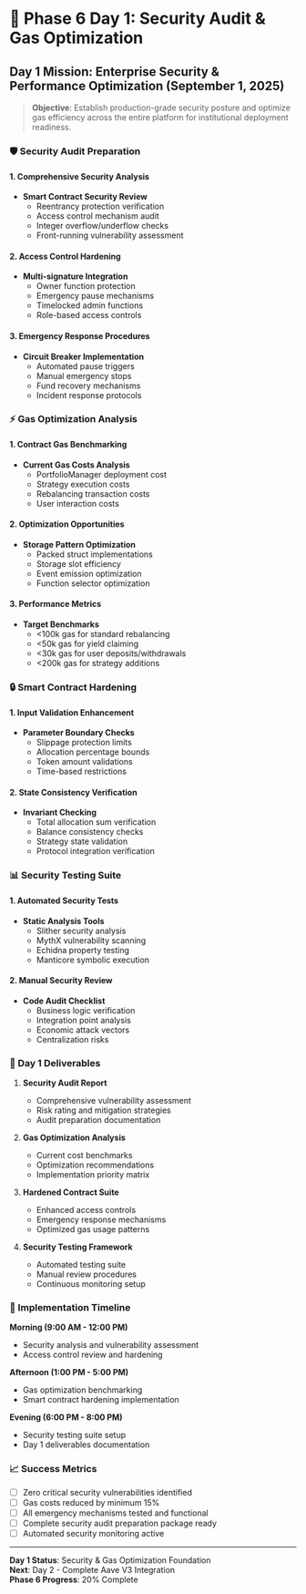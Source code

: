 # 🚀 Phase 6 Day 1: Security Audit & Gas Optimization

## Day 1 Mission: Enterprise Security & Performance Optimization (September 1, 2025)

> **Objective**: Establish production-grade security posture and optimize gas efficiency across the entire platform for institutional deployment readiness.

### 🛡️ Security Audit Preparation

#### 1. Comprehensive Security Analysis
- **Smart Contract Security Review**
  - Reentrancy protection verification
  - Access control mechanism audit
  - Integer overflow/underflow checks
  - Front-running vulnerability assessment

#### 2. Access Control Hardening
- **Multi-signature Integration**
  - Owner function protection
  - Emergency pause mechanisms
  - Timelocked admin functions
  - Role-based access controls

#### 3. Emergency Response Procedures
- **Circuit Breaker Implementation**
  - Automated pause triggers
  - Manual emergency stops
  - Fund recovery mechanisms
  - Incident response protocols

### ⚡ Gas Optimization Analysis

#### 1. Contract Gas Benchmarking
- **Current Gas Costs Analysis**
  - PortfolioManager deployment cost
  - Strategy execution costs
  - Rebalancing transaction costs
  - User interaction costs

#### 2. Optimization Opportunities
- **Storage Pattern Optimization**
  - Packed struct implementations
  - Storage slot efficiency
  - Event emission optimization
  - Function selector optimization

#### 3. Performance Metrics
- **Target Benchmarks**
  - <100k gas for standard rebalancing
  - <50k gas for yield claiming
  - <30k gas for user deposits/withdrawals
  - <200k gas for strategy additions

### 🔒 Smart Contract Hardening

#### 1. Input Validation Enhancement
- **Parameter Boundary Checks**
  - Slippage protection limits
  - Allocation percentage bounds
  - Token amount validations
  - Time-based restrictions

#### 2. State Consistency Verification
- **Invariant Checking**
  - Total allocation sum verification
  - Balance consistency checks
  - Strategy state validation
  - Protocol integration verification

### 📊 Security Testing Suite

#### 1. Automated Security Tests
- **Static Analysis Tools**
  - Slither security analysis
  - MythX vulnerability scanning
  - Echidna property testing
  - Manticore symbolic execution

#### 2. Manual Security Review
- **Code Audit Checklist**
  - Business logic verification
  - Integration point analysis
  - Economic attack vectors
  - Centralization risks

### 🎯 Day 1 Deliverables

1. **Security Audit Report**
   - Comprehensive vulnerability assessment
   - Risk rating and mitigation strategies
   - Audit preparation documentation

2. **Gas Optimization Analysis**
   - Current cost benchmarks
   - Optimization recommendations
   - Implementation priority matrix

3. **Hardened Contract Suite**
   - Enhanced access controls
   - Emergency response mechanisms
   - Optimized gas usage patterns

4. **Security Testing Framework**
   - Automated testing suite
   - Manual review procedures
   - Continuous monitoring setup

### 🚀 Implementation Timeline

**Morning (9:00 AM - 12:00 PM)**
- Security analysis and vulnerability assessment
- Access control review and hardening

**Afternoon (1:00 PM - 5:00 PM)**  
- Gas optimization benchmarking
- Smart contract hardening implementation

**Evening (6:00 PM - 8:00 PM)**
- Security testing suite setup
- Day 1 deliverables documentation

### 📈 Success Metrics

- [ ] Zero critical security vulnerabilities identified
- [ ] Gas costs reduced by minimum 15%
- [ ] All emergency mechanisms tested and functional
- [ ] Complete security audit preparation package ready
- [ ] Automated security monitoring active

---

**Day 1 Status**: Security & Gas Optimization Foundation  
**Next**: Day 2 - Complete Aave V3 Integration  
**Phase 6 Progress**: 20% Complete
